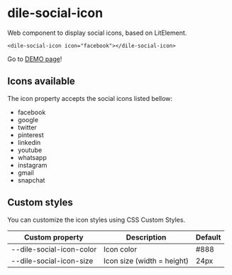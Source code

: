 # dile-social-icon

Web component to display social icons, based on LitElement.

```
<dile-social-icon icon="facebook"></dile-social-icon>
```

Go to [DEMO page](https://dile-social-icon.polydile.com)!

## Icons available

The icon property accepts the social icons listed bellow:

- facebook
- google
- twitter
- pinterest
- linkedin
- youtube
- whatsapp
- instagram
- gmail
- snapchat

## Custom styles

You can customize the icon styles using CSS Custom Styles.

Custom property | Description | Default
----------------|-------------|---------
--dile-social-icon-color | Icon color | #888
--dile-social-icon-size | Icon size (width = height) | 24px